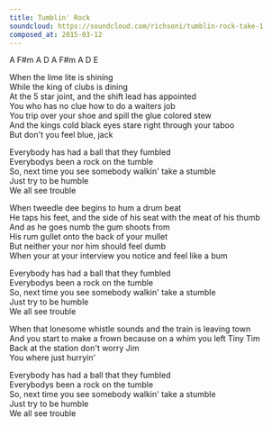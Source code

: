 ```yaml
---
title: Tumblin' Rock
soundcloud: https://soundcloud.com/richsoni/tumblin-rock-take-1
composed_at: 2015-03-12
---
```

A F#m A D A F#m A D E

When the lime lite is shining  
While the king of clubs is dining  
At the 5 star joint, and the shift lead has appointed  
You who has no clue how to do a waiters job  
You trip over your shoe and spill the glue colored stew  
And the kings cold black eyes stare right through your taboo  
But don't you feel blue, jack  

Everybody has had a ball that they fumbled  
Everybodys been a rock on the tumble  
So, next time you see somebody walkin' take a stumble  
Just try to be humble  
We all see trouble  

When tweedle dee begins to hum a drum beat  
He taps his feet, and the side of his seat with the meat of his thumb  
And as he goes numb the gum shoots from  
His rum gullet onto the back of your mullet  
But neither your nor him should feel dumb  
When your at your interview you notice and feel like a bum  

Everybody has had a ball that they fumbled  
Everybodys been a rock on the tumble  
So, next time you see somebody walkin' take a stumble  
Just try to be humble  
We all see trouble  

When that lonesome whistle sounds and the train is leaving town  
And you start to make a frown because on a whim you left Tiny Tim  
Back at the station don't worry Jim  
You where just hurryin'  

Everybody has had a ball that they fumbled  
Everybodys been a rock on the tumble  
So, next time you see somebody walkin' take a stumble  
Just try to be humble  
We all see trouble  
